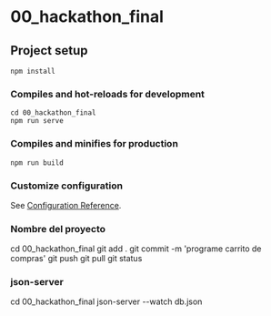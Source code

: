 # 00_hackathon_final

## Project setup

```
npm install
```

### Compiles and hot-reloads for development

```
cd 00_hackathon_final
npm run serve
```

### Compiles and minifies for production

```
npm run build
```

### Customize configuration

See [Configuration Reference](https://cli.vuejs.org/config/).

### Nombre del proyecto

cd 00_hackathon_final
git add .
git commit -m 'programe carrito de compras'
git push
git pull
git status

### json-server

cd 00_hackathon_final
json-server --watch db.json
